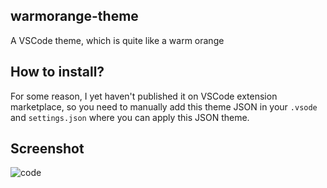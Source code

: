 ## warmorange-theme
A VSCode theme, which is quite like a warm orange

## How to install?
For some reason, I yet haven't published it on VSCode extension marketplace, so you need to manually add this theme JSON in your `.vsode` and `settings.json` where you can apply this JSON theme.

## Screenshot
![code](https://user-images.githubusercontent.com/71683721/171989504-ad41e7bf-26fd-4109-ae95-483b6fae2476.png)

